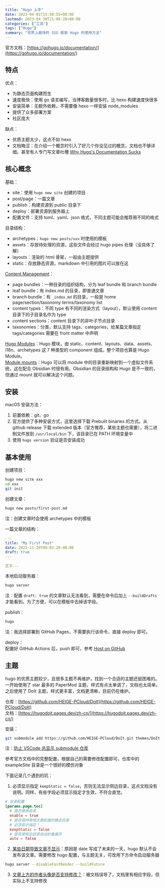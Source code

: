 ```yaml
---
title: "Hugo 上手"
date: 2023-04-01T15:50:55+08:00
lastmod: 2023-04-30T21:08:28+08:00
categories: ["工具"]
tags: ["Hugo"]
summary: "世界上最快的 SSG 框架 Hugo 的使用方法"
---
```


官方文档：[https://gohugo.io/documentation/](https://gohugo.io/documentation/)

## 特点

优点：
- 为静态页面构建而生
- 速度极快：使用 go 语言编写，当博客数量很多时，比 hexo 构建速度快很多
- 安装简单：无额外依赖，不需要像 hexo 一样安装 node_modules
- 提供了众多部署方案
- 社区庞大

缺点：
- 优质主题太少，这点不如 hexo
- 文档晦涩：在介绍一个概念时引入了好几个你没见过的概念，文档也不够详细。甚至有人专门写文章吐槽 [Why Hugo's Documentation Sucks](https://sagar.se/blog/hugo-documentation/)

## 核心概念

基础：
- site：使用 `hugo new site` 创建的项目  
- post/page：一篇文章  
- publish：构建资源到 public 目录下  
- deploy：部署资源到服务器上  
- 配置文件：支持 toml、yaml、json 格式，不同主题可能会推荐用不同的格式

目录结构：
- archetypes：`hugo new posts/xxx` 时使用的模板
- assets：存放待处理的资源，这些文件会经过 hugo pipes 处理（没具体了解）
- layouts：渲染的 html 骨架，一般由主题提供
- static：存放静态资源，markdown 中引用的图片可以放在这

[Content Management](https://gohugo.io/content-management/)：
- page bundles：一种目录的组织结构，分为 leaf bundle 和 branch bundle
- leaf bundle：有 index.md 的目录，即普通文章
- branch bundle：有 `_index.md` 的目录，一般是 home page/section/taxonomy terms/taxonomy list
- content types：不同 type 有不同的渲染方式（layout），默认使用 content 目录下的子目录名作为 type
- content sections：content 目录下的非叶子节点目录
- taxonomies：分类，默认支持 tags、categories，给某篇文章指定 tags/categories 需要在 front matter 中声明

[Hugo Modules](https://gohugo.io/hugo-modules/)：Hugo 模块，由 static、content、layouts、data、assets、i18n、archetypes 这 7 种类型的 component 组成。整个项目也算是 Hugo Module。  
[Module mounts](https://gohugo.io/hugo-modules/configuration/#module-config-mounts)：Hugo 可以将 module 中的目录重新映射到一个虚拟文件系统，这在配合 Obsidian 时很有用。Obsidian 的目录结构和 Hugo 是不一致的，但通过 mount 就可以解决这个问题。

## 安装

macOS 安装方法：
1. 前置依赖：git、go  
2. 官方提供了多种安装方式，这里选择下载 Prebuilt binaries 的方式。从 github release 下载 extended 版本（官方推荐，某些主题也需要），将二进制文件放到 `/usr/local/bin` 下，该目录已在 PATH 环境变量中  
3. 使用 `hugo version` 验证是否安装成功

## 基本使用

创建项目：
```bash
hugo new site xxx
cd xxx
git init
```

创建文章：
```bash
hugo new posts/first-post.md
```
注：创建文章时会使用 archetypes 中的模板

一篇文章的结构：
```yaml
---
title: "My First Post"
date: 2022-11-20T09:03:20-08:00
draft: true
---

正文...
```

本地启动服务器：
```bash
hugo server
```
注：配置 `draft: true` 的文章默认无法看到，需要在命令后加上 `--buildDrafts` 才能看到。为了方便，可以在模板中去掉该字段。

publish：  
```bash
hugo
```
注：我选择部署到 GitHub Pages，不需要执行该命令，直接 deploy 即可。

deploy：  
配置好 GitHub Actions 后，push 即可，参考 [Host on GitHub](https://gohugo.io/hosting-and-deployment/hosting-on-github/) 

## 主题

hugo 的优质主题较少，且很多主题不再维护，找到一个合适的主题还挺困难的。  
一开始使用了 star 最多的 PaperMod 主题，样式有点太单调了，文档也太简单。  
之后使用了 DoIt 主题，样式更丰富，文档更清晰，目前仍在维护。

仓库：[https://github.com/HEIGE-PCloud/DoIt](https://github.com/HEIGE-PCloud/DoIt)  
文档：[https://hugodoit.pages.dev/zh-cn/](https://hugodoit.pages.dev/zh-cn/)

安装：
```bash
git submodule add https://github.com/HEIGE-PCloud/DoIt.git themes/DoIt
```
注：[防止 VSCode 总显示 submodule 仓库](https://github.com/microsoft/vscode/issues/107398#issuecomment-1349631335)  

参考官方文档中的完整配置，根据自己的需要修改配置即可，仓库中的 exampleSite 目录是一个很好的模仿对象

下面记录几个遇到的坑：
1. 必须显示指定 `keepStatic = false`，否则无法显示侧边目录，这点文档没有说明。同样，有些字段必须显示指定才生效，不符合直觉。
```toml
# 目录配置
[params.page.toc]
  # 是否使用目录
  enable = true
  # 是否保持使用文章前面的静态目录
  # 必须显示指定！
  keepStatic = false
  # 是否使侧边目录自动折叠展开
  auto = false
```
2. [某些日期导致文章不显示](https://github.com/HEIGE-PCloud/DoIt/issues/926)：原因是 date 写成了未来的一天，hugo 默认不会发布该文章。需要修改 hugo 配置，与主题无关，可改用下方命令启动服务器
```bash
hugo server --disableFastRender --buildFuture
```
3. [文章上方的作者头像是否支持修改？](https://github.com/HEIGE-PCloud/DoIt/issues/920)：被文档误导了，文档里有相应字段，但实际上不支持修改
